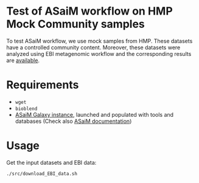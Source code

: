 Test of ASaiM workflow on HMP Mock Community samples
====================================================

To test ASaiM workflow, we use mock samples from HMP. These datasets have a controlled community content. Moreover, these datasets were analyzed using EBI metagenomic workflow and the corresponding results are [available](https://www.ebi.ac.uk/metagenomics/projects/SRP004311).

# Requirements

- `wget`
- `bioblend`
- [ASaiM Galaxy instance](https://github.com/ASaiM/framework), launched and populated with tools and databases (Check also [ASaiM documentation](http://asaim.readthedocs.org/en/latest/framework/index.html))

# Usage

Get the input datasets and EBI data:

```
./src/download_EBI_data.sh
```



